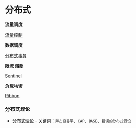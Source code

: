 # 分布式

**流量调度**

[流量控制](https://github.com/yuluofengchuiqu/yuluofengchuiqu.github.io.git)

**数据调度**

[分布式事务](https://yuluofengchuiqu.github.io/distributed-transaction/)

**限流 熔断**

[Sentinel](https://yuluofengchuiqu.github.io/Sentinel/)

**负载均衡**

[Ribbon](https://yuluofengchuiqu.github.io/Ribbon/)



### 分布式理论

- [分布式理论](https://github.com/yuluofengchuiqu/yuluofengchuiqu.github.io/blob/main/Distributed/%E5%88%86%E5%B8%83%E5%BC%8F%E5%9F%BA%E7%A1%80%E7%90%86%E8%AE%BA.md) - 关键词：`拜占庭将军`、`CAP`、`BASE`、`错误的分布式假设`
